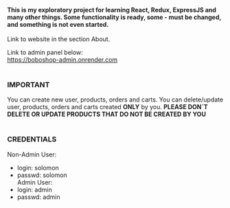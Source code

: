 __This is my exploratory project for learning React, Redux, ExpressJS and many other things. Some functionality is ready, some - must be changed, and something is not even started.__  
<br>
Link to website in the section About.  

Link to admin panel below:   
https://boboshop-admin.onrender.com   
<br>
### IMPORTANT  
You can create new user, products, orders and carts. You can delete/update user, products, orders and carts created **ONLY** by you.
**PLEASE DON`T DELETE OR UPDATE PRODUCTS THAT DO NOT BE CREATED BY YOU**  
<br>
### CREDENTIALS   
Non-Admin User:  
- login: solomon  
- passwd: solomon  
Admin User:   
- login: admin  
- passwd: admin  

